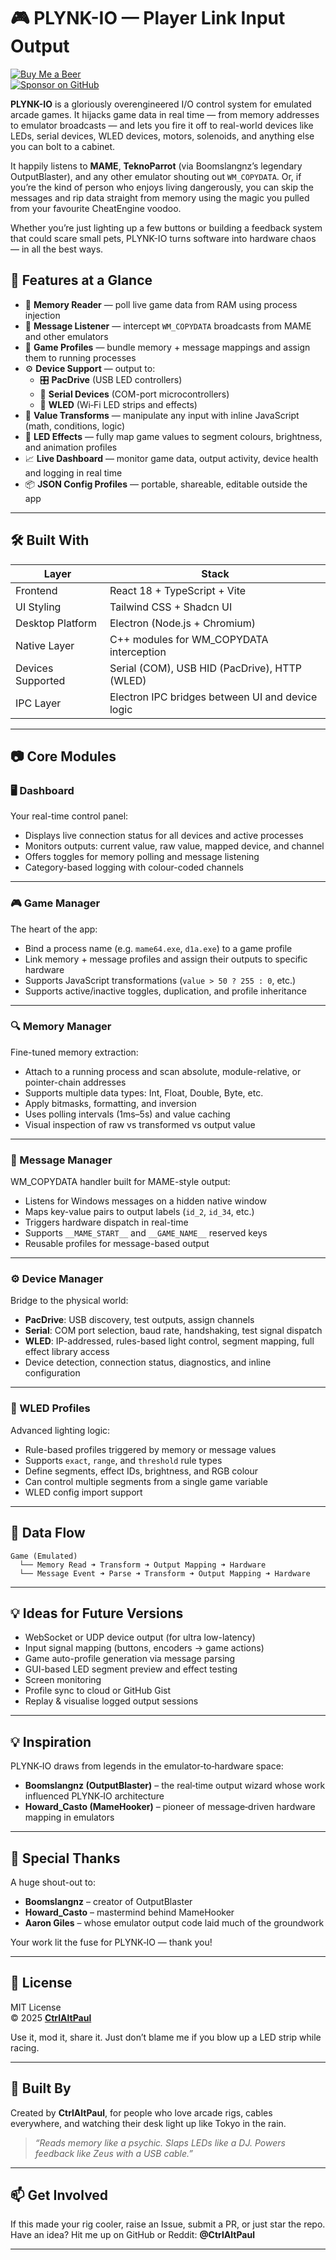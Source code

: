 # 🎮 PLYNK-IO — Player Link Input Output

[![Buy Me a Beer](https://github.com/ctrl-alt-paul/plynk-io-v025fresh/blob/main/buymeabeer.png)](https://buymeacoffee.com/ctrl_alt_paul)  
[![Sponsor on GitHub](https://img.shields.io/badge/Sponsor%20on-GitHub-%23EA4AAA?logo=github)](https://github.com/sponsors/CtrlAltPaul)

**PLYNK-IO** is a gloriously overengineered I/O control system for emulated arcade games. It hijacks game data in real time — from memory addresses to emulator broadcasts — and lets you fire it off to real-world devices like LEDs, serial devices, WLED devices, motors, solenoids, and anything else you can bolt to a cabinet.

It happily listens to **MAME**, **TeknoParrot** (via Boomslangnz’s legendary OutputBlaster), and any other emulator shouting out `WM_COPYDATA`.  Or, if you’re the kind of person who enjoys living dangerously, you can skip the messages and rip data straight from memory using the magic you pulled from your favourite CheatEngine voodoo.

Whether you’re just lighting up a few buttons or building a feedback system that could scare small pets, PLYNK-IO turns software into hardware chaos — in all the best ways.


## 🚀 Features at a Glance

- 🧠 **Memory Reader** — poll live game data from RAM using process injection  
- 💬 **Message Listener** — intercept `WM_COPYDATA` broadcasts from MAME and other emulators  
- 🧩 **Game Profiles** — bundle memory + message mappings and assign them to running processes  
- ⚙️ **Device Support** — output to:
  - 🎛️ **PacDrive** (USB LED controllers)  
  - 🔌 **Serial Devices** (COM-port microcontrollers)  
  - 🌈 **WLED** (Wi‑Fi LED strips and effects)  
- 🧪 **Value Transforms** — manipulate any input with inline JavaScript (math, conditions, logic)  
- 🎨 **LED Effects** — fully map game values to segment colours, brightness, and animation profiles  
- 📈 **Live Dashboard** — monitor game data, output activity, device health and logging in real time  
- 📦 **JSON Config Profiles** — portable, shareable, editable outside the app

---

## 🛠️ Built With

| Layer             | Stack                                              |
|-------------------|----------------------------------------------------|
| Frontend          | React 18 + TypeScript + Vite                       |
| UI Styling        | Tailwind CSS + Shadcn UI                           |
| Desktop Platform  | Electron (Node.js + Chromium)                      |
| Native Layer      | C++ modules for WM_COPYDATA interception           |
| Devices Supported | Serial (COM), USB HID (PacDrive), HTTP (WLED)      |
| IPC Layer         | Electron IPC bridges between UI and device logic   |

---

## 📷 Core Modules

### 🖥️ Dashboard
Your real-time control panel:
- Displays live connection status for all devices and active processes
- Monitors outputs: current value, raw value, mapped device, and channel
- Offers toggles for memory polling and message listening
- Category-based logging with colour-coded channels

---

### 🎮 Game Manager
The heart of the app:
- Bind a process name (e.g. `mame64.exe`, `d1a.exe`) to a game profile
- Link memory + message profiles and assign their outputs to specific hardware
- Supports JavaScript transformations (`value > 50 ? 255 : 0`, etc.)
- Supports active/inactive toggles, duplication, and profile inheritance

---

### 🔍 Memory Manager
Fine-tuned memory extraction:
- Attach to a running process and scan absolute, module-relative, or pointer-chain addresses
- Supports multiple data types: Int, Float, Double, Byte, etc.
- Apply bitmasks, formatting, and inversion
- Uses polling intervals (1ms–5s) and value caching
- Visual inspection of raw vs transformed vs output value

---

### 💬 Message Manager
WM_COPYDATA handler built for MAME-style output:
- Listens for Windows messages on a hidden native window
- Maps key-value pairs to output labels (`id_2`, `id_34`, etc.)
- Triggers hardware dispatch in real-time
- Supports `__MAME_START__` and `__GAME_NAME__` reserved keys
- Reusable profiles for message-based output

---

### ⚙️ Device Manager
Bridge to the physical world:
- **PacDrive**: USB discovery, test outputs, assign channels
- **Serial**: COM port selection, baud rate, handshaking, test signal dispatch
- **WLED**: IP-addressed, rules-based light control, segment mapping, full effect library access
- Device detection, connection status, diagnostics, and inline configuration

---

### 🌈 WLED Profiles
Advanced lighting logic:
- Rule-based profiles triggered by memory or message values
- Supports `exact`, `range`, and `threshold` rule types
- Define segments, effect IDs, brightness, and RGB colour
- Can control multiple segments from a single game variable
- WLED config import support

---

## 🧠 Data Flow

```
Game (Emulated) 
  └── Memory Read ➜ Transform ➜ Output Mapping ➜ Hardware
  └── Message Event ➜ Parse ➜ Transform ➜ Output Mapping ➜ Hardware
```

---

## 💡 Ideas for Future Versions

- WebSocket or UDP device output (for ultra low-latency)  
- Input signal mapping (buttons, encoders → game actions)  
- Game auto-profile generation via message parsing  
- GUI-based LED segment preview and effect testing  
- Screen monitoring  
- Profile sync to cloud or GitHub Gist  
- Replay & visualise logged output sessions

---

## 💡 Inspiration

PLYNK‑IO draws from legends in the emulator‑to‑hardware space:

- **Boomslangnz (OutputBlaster)** – the real‑time output wizard whose work influenced PLYNK‑IO architecture  
- **Howard_Casto (MameHooker)** – pioneer of message‑driven hardware mapping in emulators

---

## 🙏 Special Thanks

A huge shout-out to:

- **Boomslangnz** – creator of OutputBlaster  
- **Howard_Casto** – mastermind behind MameHooker  
- **Aaron Giles** – whose emulator output code laid much of the groundwork

Your work lit the fuse for PLYNK‑IO — thank you!

---

## 📜 License

MIT License  
© 2025 [**CtrlAltPaul**](https://github.com/CtrlAltPaul)

Use it, mod it, share it. Just don’t blame me if you blow up a LED strip while racing.

---

## 🦾 Built By

Created by **CtrlAltPaul**, for people who love arcade rigs, cables everywhere, and watching their desk light up like Tokyo in the rain.

> _“Reads memory like a psychic. Slaps LEDs like a DJ. Powers feedback like Zeus with a USB cable.”_

---

## 📫 Get Involved

If this made your rig cooler, raise an Issue, submit a PR, or just star the repo.  
Have an idea? Hit me up on GitHub or Reddit: **@CtrlAltPaul**

---

